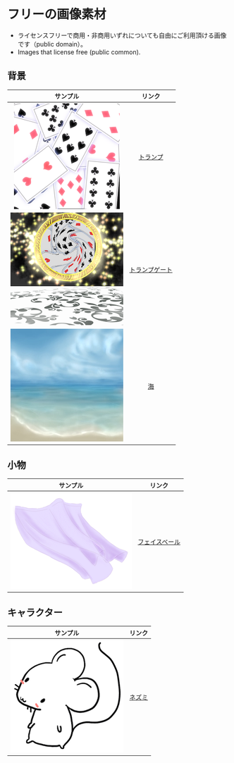 # フリーの画像素材
- ライセンスフリーで商用・非商用いずれについても自由にご利用頂ける画像です（public domain）。
- Images that license free (public common).

## 背景

|サンプル|リンク|
|:---:|:---:|
|![トランプ](background/t001_trump.png)|[トランプ](background/001_trump.png)|
|![トランプゲート](background/t002_trump_gate.png)|[トランプゲート](background/002_trump_gate.png)|
|![海](background/t003_sea.jpeg)|[海](background/003_sea.jpeg)|

## 小物

|サンプル|リンク|
|:---:|:---:|
|![フェイスベール](items/t001_facebale.png)|[フェイスベール](items/001_facebale.png)|

## キャラクター

|サンプル|リンク|
|:---:|:---:|
|![ネズミ](characters/t001_mouse.png)|[ネズミ](characters/001_mouse.png)|

